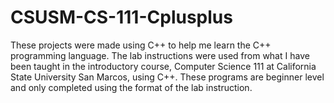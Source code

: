 # CSUSM-CS-111-Cplusplus
These projects were made using C++ to help me learn the C++ programming language. The lab instructions were used from 
what I have been taught in the introductory course, Computer Science 111 at California State University San Marcos, using C++. 
These programs are beginner level and only completed using the format of the lab instruction.

